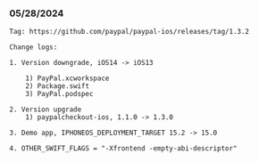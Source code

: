 

### 05/28/2024
    
    Tag: https://github.com/paypal/paypal-ios/releases/tag/1.3.2

    Change logs:

    1. Version downgrade, iOS14 -> iOS13

        1) PayPal.xcworkspace
        2) Package.swift 
        3) PayPal.podspec
            
    2. Version upgrade
        1) paypalcheckout-ios, 1.1.0 -> 1.3.0
    
    3. Demo app, IPHONEOS_DEPLOYMENT_TARGET 15.2 -> 15.0
    
    4. OTHER_SWIFT_FLAGS = "-Xfrontend -empty-abi-descriptor" 
